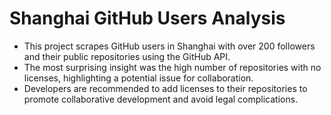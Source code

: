
# Shanghai GitHub Users Analysis

- This project scrapes GitHub users in Shanghai with over 200 followers and their public repositories using the GitHub API.
- The most surprising insight was the high number of repositories with no licenses, highlighting a potential issue for collaboration.
- Developers are recommended to add licenses to their repositories to promote collaborative development and avoid legal complications.
